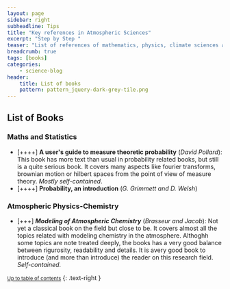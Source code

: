 ```yaml
---
layout: page
sidebar: right
subheadline: Tips
title: "Key references in Atmospheric Sciences"
excerpt: "Step by Step "
teaser: "List of references of mathematics, physics, climate sciences and meteoroligy that I found interesting to read and study. A small overview of each book is given. A subjective level of difficulty of each book is indicated from 1 (easy) to 5 (difficult)."
breadcrumb: true
tags: [books]
categories:
    - science-blog
header:
    title: List of books
    pattern: pattern_jquery-dark-grey-tile.png
---
```


List of Books
---------------------------

### Maths and Statistics

- [++++] **A user's guide to measure theoretic probability** (*David Pollard*): This book has more text than usual in probability related books, but still is a quite serious book. It covers many aspects like fourier transforms, brownian motion or hilbert spaces from the point of view of measure theory. *Mostly self-contained*.
- [++++] **Probability, an introduction** (*G. Grimmett and D. Welsh*)

### Atmospheric Physics-Chemistry

- [+++] ***Modeling of Atmospheric Chemistry*** (*Brasseur and Jacob*): Not yet a classical book on the field but close to be. It covers almost all the topics related with modeling chemistry in the atmosphere. Althoghh some topics are note treated deeply, the books has a very good balance between rigurosity, readability and details. It is avery good book to introduce (and more than introduce) the reader on this research field. *Self-contained*.



<small markdown="1">[Up to table of contents](#toc)</small>
{: .text-right }
